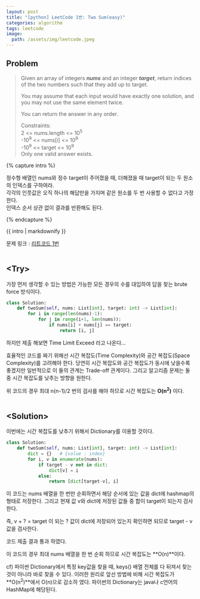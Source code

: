 ```yaml
---
layout: post
title: "[python] LeetCode 1번: Two Sum(easy)"
categories: algorithm
tags: leetcode
image:
  path: /assets/img/leetcode.jpeg
---
```



## Problem  
>Given an array of integers _**nums**_ and an integer _**target**_, return indices of the two numbers such that they add up to target.
>
>You may assume that each input would have exactly one solution, and you may not use the same element twice.
>
>You can return the answer in any order.  
>
>Constraints:  
2 <= nums.length <= 10<sup>5</sup>  
-10<sup>9</sup> <= nums[i] <= 10<sup>9</sup>  
-10<sup>9</sup> <= target <= 10<sup>9</sup>  
Only one valid answer exists.


{% capture intro %}

정수형 배열인 nums와 정수 target이 주어졌을 때, 더해졌을 때 target이 되는 두 원소의 인덱스를 구하여라.  
각각의 인풋값은 오직 하나의 해답만을 가지며 같은 원소를 두 번 사용할 수 없다고 가정한다.  
인덱스 순서 상관 없이 결과를 반환해도 된다.

{% endcapture %}

<div class="notice">{{ intro | markdownify }}</div>

문제 링크 : [리트코드 1번](https://leetcode.com/problems/two-sum/)  
<br/>

## <Try\>
  
가장 먼저 생각할 수 있는 방법은 가능한 모든 경우의 수를 대입하여 답을 찾는 brute force 방식이다.

```python
class Solution:
    def twoSum(self, nums: List[int], target: int) -> List[int]:
        for i in range(len(nums)-1):
            for j in range(i+1, len(nums)):
                if nums[i] + nums[j] == target:
                    return [i, j]
```

하지만 제출 해보면 Time Limit Exceed 라고 나온다...  

효율적인 코드를 짜기 위해선 시간 복잡도(Time Complexity)와 공간 복잡도(Space Complexity)를 고려해야 한다. 당연히 시간 복잡도와 공간 복잡도가 동시에 낮을수록 좋겠지만 일반적으로 이 둘의 관계는 Trade-off 관계이다. 그리고 알고리즘 문제는 둘 중 시간 복잡도를 낮추는 방향을 원한다.

위 코드의 경우 최대 n(n-1)/2 번의 검사를 해야 하므로 시간 복잡도는 **O(n<sup>2</sup>)** 이다.  
<br/>

## <Solution\>


이번에는 시간 복잡도를 낮추기 위해서 Dictionary를 이용할 것이다.

```python
class Solution:
    def twoSum(self, nums: List[int], target: int) -> List[int]:
        dict = {}   # {value : index}
        for i, v in enumerate(nums):
            if target - v not in dict:
                dict[v] = i
            else:
                return [dict[target-v], i]
```

이 코드는 nums 배열을 한 번만 순회하면서 해당 순서에 있는 값을 dict에 hashmap의 형태로 저장한다. 그리고 현재 값 v와 dict에 저장된 값들 중 합이 target이 되는지 검사한다.  

즉, v + ? = target 이 되는 ? 값이 dict에 저장되어 있는지 확인하면 되므로 target - v 값을 검사한다.


코드 제출 결과 통과 하였다.

이 코드의 경우 최대 nums 배열을 한 번 순회 하므로 시간 복잡도는 **O(n)**이다.

cf) 파이썬 Dictionary에서 특정 key값을 찾을 때, keys() 배열 전체를 다 뒤져서 찾는 것이 아니라 바로 찾을 수 있다. 이러한 원리로 앞선 방법에 비해 시간 복잡도가  **O(n<sup>2</sup>)**에서 O(n)으로 감소하 였다. 파이썬의 Dictionary는 java나 c언어의 HashMap에 해당된다.

